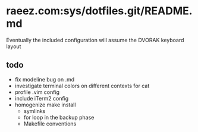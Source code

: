 # raeez.com:sys/dotfiles.git/README.md

Eventually the included configuration will assume the DVORAK keyboard layout

## todo
* fix modeline bug on .md
* investigate terminal colors on different contexts for cat
* profile .vim config
* include iTerm2 config
* homogenize make install
  * symlinks
  * for loop in the backup phase
  * Makefile conventions
